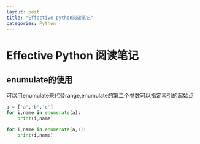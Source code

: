 ```yaml
---
layout: post
title: "Effective python阅读笔记"
categories: Python
---
```

# Effective Python 阅读笔记
## enumulate的使用
可以用enumulate来代替range,enumulate的第二个参数可以指定索引的起始点
```python
a = ['a','b','c']
for i,name in enumerate(a):
    print(i,name)

for i,name in enumerate(a,1):
    print(i,name)
```

